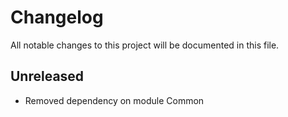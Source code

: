 # Changelog

All notable changes to this project will be documented in this file.

## Unreleased

- Removed dependency on module Common
